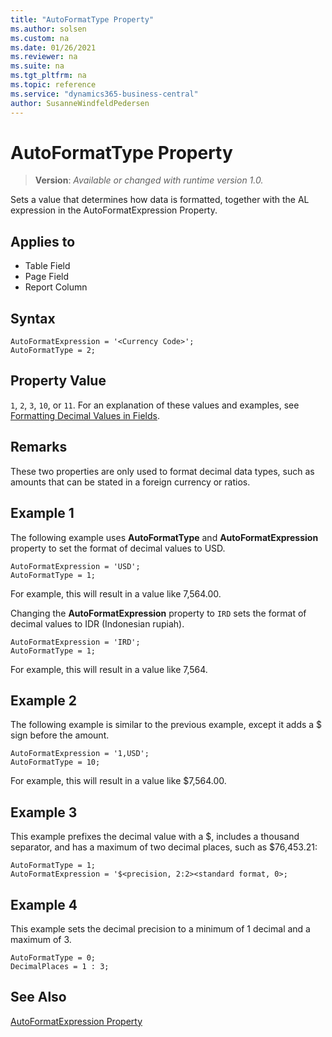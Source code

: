 ```yaml
---
title: "AutoFormatType Property"
ms.author: solsen
ms.custom: na
ms.date: 01/26/2021
ms.reviewer: na
ms.suite: na
ms.tgt_pltfrm: na
ms.topic: reference
ms.service: "dynamics365-business-central"
author: SusanneWindfeldPedersen
---
```

[//]: # (START>DO_NOT_EDIT)
[//]: # (IMPORTANT:Do not edit any of the content between here and the END>DO_NOT_EDIT.)
[//]: # (Any modifications should be made in the .xml files in the ModernDev repo.)
# AutoFormatType Property
> **Version**: _Available or changed with runtime version 1.0._

Sets a value that determines how data is formatted, together with the AL expression in the AutoFormatExpression Property.

## Applies to
-   Table Field
-   Page Field
-   Report Column

[//]: # (IMPORTANT: END>DO_NOT_EDIT)

## Syntax
```AL
AutoFormatExpression = '<Currency Code>';
AutoFormatType = 2;
```

## Property Value  

`1`, `2`, `3`, `10`, or `11`. For an explanation of these values and examples, see [Formatting Decimal Values in Fields](../devenv-format-field-data.md).  
  

## Remarks  
These two properties are only used to format decimal data types, such as amounts that can be stated in a foreign currency or ratios.  

## Example 1

The following example uses **AutoFormatType** and **AutoFormatExpression** property to set the format of decimal values to USD.

```AL
AutoFormatExpression = 'USD';
AutoFormatType = 1;
```

For example, this will result in a value like 7,564.00.


Changing the **AutoFormatExpression** property to `IRD` sets the format of decimal values to IDR \(Indonesian rupiah\).

```AL
AutoFormatExpression = 'IRD';
AutoFormatType = 1;
```
For example, this will result in a value like 7,564.

## Example 2

The following example is similar to the previous example, except it adds a $ sign before the amount.

```AL
AutoFormatExpression = '1,USD';
AutoFormatType = 10;
```

For example, this will result in a value like $7,564.00.

## Example 3

This example prefixes the decimal value with a $, includes a thousand separator, and has a maximum of two decimal places, such as $76,453.21:

```AL
AutoFormatType = 1;
AutoFormatExpression = '$<precision, 2:2><standard format, 0>;
```

## Example 4
This example sets the decimal precision to a minimum of 1 decimal and a maximum of 3.

```AL
AutoFormatType = 0;
DecimalPlaces = 1 : 3;
```
    
## See Also

[AutoFormatExpression Property](devenv-autoformatexpression-property.md)